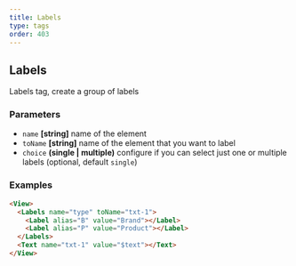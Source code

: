 ```yaml
---
title: Labels
type: tags
order: 403
---
```


## Labels

Labels tag, create a group of labels

### Parameters

-   `name` **[string]** name of the element
-   `toName` **[string]** name of the element that you want to label
-   `choice` **(single | multiple)** configure if you can select just one or multiple labels (optional, default `single`)

### Examples

```html
<View>
  <Labels name="type" toName="txt-1">
    <Label alias="B" value="Brand"></Label>
    <Label alias="P" value="Product"></Label>
  </Labels>
  <Text name="txt-1" value="$text"></Text>
</View>
```
